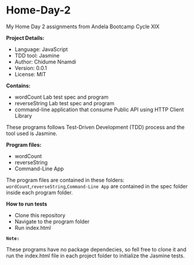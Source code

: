 # Home-Day-2

My Home Day 2 assignments from Andela Bootcamp Cycle XIX

<b>Project Details:</b>
<ul>
<li>Language: JavaScript</li>
<li>TDD tool: Jasmine</li>
<li>Author: Chidume Nnamdi</li>
<li>Version: 0.0.1</li>
<li>License: MIT</li>
</ul>


<b>Contains:</b>
<ul>
<li>wordCount Lab test spec and program</li>
<li>reverseString Lab test spec and program</li>
<li>command-line application that consume Public API using HTTP Client Library</li>
</ul>

These programs follows Test-Driven Development (TDD) process and the tool used is Jasmine.

<b>Program files:</b>
<ul>
<li>wordCount</li>
<li>reverseString</li>
<li>Command-Line App</li>
</ul>
The program files are contained in these folders: <code>wordCount</code>,<code>reverseString</code>,<code>Command-Line App</code> are contained in the spec folder inside each program folder.

<b>How to run tests</b>
<ul>
<li>Clone this repository</li>
<li>Navigate to the program folder</li>
<li>Run index.html</li>
</ul>

<code><b>Note:</b></code>

These programs have no package dependecies, so fell free to clone it and run the index.html file in each project folder to initialize the Jasmine tests.
